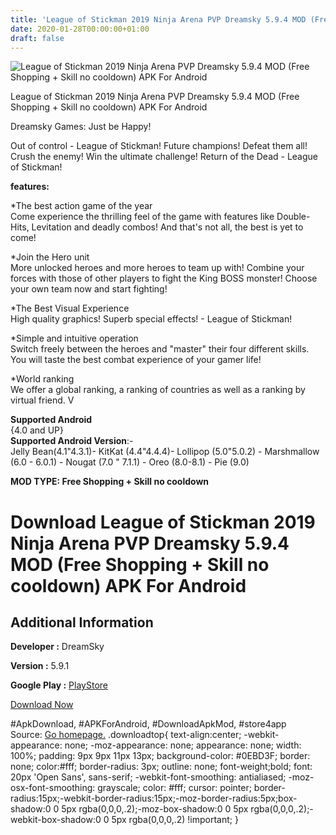 ```yaml
---
title: 'League of Stickman 2019 Ninja Arena PVP Dreamsky 5.9.4 MOD (Free Shopping + Skill no cooldown) APK For Android'
date: 2020-01-28T00:00:00+01:00
draft: false
---
```


![League of Stickman 2019 Ninja Arena PVP Dreamsky 5.9.4 MOD (Free Shopping + Skill no cooldown) APK For Android](https://i0.wp.com/apkhome.net/wp-content/uploads/2020/01/League-of-Stickman-2019-Ninja-Arena-PVP-Dreamsky-5.9.4-MOD-Free-Shopping-Skill-no-cooldown.png "League of Stickman 2019 Ninja Arena PVP Dreamsky 5.9.4 MOD (Free Shopping + Skill no cooldown) APK For Android")

  

League of Stickman 2019 Ninja Arena PVP Dreamsky 5.9.4 MOD (Free Shopping + Skill no cooldown) APK For Android

Dreamsky Games: Just be Happy!

Out of control - League of Stickman! Future champions! Defeat them all! Crush the enemy! Win the ultimate challenge! Return of the Dead - League of Stickman!

**features:**

\*The best action game of the year  
Come experience the thrilling feel of the game with features like Double-Hits, Levitation and deadly combos! And that's not all, the best is yet to come!

\*Join the Hero unit  
More unlocked heroes and more heroes to team up with! Combine your forces with those of other players to fight the King BOSS monster! Choose your own team now and start fighting!

\*The Best Visual Experience  
High quality graphics! Superb special effects! - League of Stickman!

\*Simple and intuitive operation  
Switch freely between the heroes and "master" their four different skills. You will taste the best combat experience of your gamer life!

\*World ranking  
We offer a global ranking, a ranking of countries as well as a ranking by virtual friend. V

**Supported Android**  
{4.0 and UP}  
**Supported Android Version**:-  
Jelly Bean(4.1"4.3.1)- KitKat (4.4"4.4.4)- Lollipop (5.0"5.0.2) - Marshmallow (6.0 - 6.0.1) - Nougat (7.0 " 7.1.1) - Oreo (8.0-8.1) - Pie (9.0)

**MOD TYPE: Free Shopping + Skill no cooldown**

Download League of Stickman 2019 Ninja Arena PVP Dreamsky 5.9.4 MOD (Free Shopping + Skill no cooldown) APK For Android
=======================================================================================================================

Additional Information
----------------------

**Developer :** DreamSky

**Version :** 5.9.1

**Google Play :** [PlayStore](https://play.google.com/store/apps/details?id=me.dreamsky.stickman)

  

[Download Now](https://store4app.co/post/league-of-stickman-2019-ninja-arena-pvp-dreamsky-5-9-4-mod-free-shopping-skill-no-cooldown-apk-for-android_1580144733)

  
#ApkDownload, #APKForAndroid, #DownloadApkMod, #store4app  
Source: [Go homepage.](https://store4app.co/post/league-of-stickman-2019-ninja-arena-pvp-dreamsky-5-9-4-mod-free-shopping-skill-no-cooldown-apk-for-android_1580144733) .downloadtop{ text-align:center; -webkit-appearance: none; -moz-appearance: none; appearance: none; width: 100%; padding: 9px 9px 11px 13px; background-color: #0EBD3F; border: none; color:#fff; border-radius: 3px; outline: none; font-weight;bold; font: 20px 'Open Sans', sans-serif; -webkit-font-smoothing: antialiased; -moz-osx-font-smoothing: grayscale; color: #fff; cursor: pointer; border-radius:15px;-webkit-border-radius:15px;-moz-border-radius:5px;box-shadow:0 0 5px rgba(0,0,0,.2);-moz-box-shadow:0 0 5px rgba(0,0,0,.2);-webkit-box-shadow:0 0 5px rgba(0,0,0,.2) !important; }